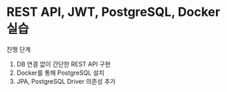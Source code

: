 # REST API, JWT, PostgreSQL, Docker 실습

진행 단계
1. DB 연결 없이 간단한 REST API 구현
2. Docker를 통해 PostgreSQL 설치
3. JPA, PostgreSQL Driver 의존성 추가
